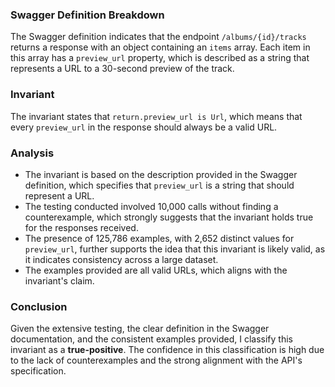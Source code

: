 ### Swagger Definition Breakdown
The Swagger definition indicates that the endpoint `/albums/{id}/tracks` returns a response with an object containing an `items` array. Each item in this array has a `preview_url` property, which is described as a string that represents a URL to a 30-second preview of the track.

### Invariant
The invariant states that `return.preview_url is Url`, which means that every `preview_url` in the response should always be a valid URL.

### Analysis
- The invariant is based on the description provided in the Swagger definition, which specifies that `preview_url` is a string that should represent a URL.
- The testing conducted involved 10,000 calls without finding a counterexample, which strongly suggests that the invariant holds true for the responses received.
- The presence of 125,786 examples, with 2,652 distinct values for `preview_url`, further supports the idea that this invariant is likely valid, as it indicates consistency across a large dataset.
- The examples provided are all valid URLs, which aligns with the invariant's claim.

### Conclusion
Given the extensive testing, the clear definition in the Swagger documentation, and the consistent examples provided, I classify this invariant as a **true-positive**. The confidence in this classification is high due to the lack of counterexamples and the strong alignment with the API's specification.
